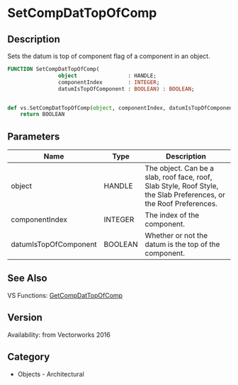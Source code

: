 # SetCompDatTopOfComp

## Description
Sets the datum is top of component flag of a component in an object.

```pascal
FUNCTION SetCompDatTopOfComp(
				object                : HANDLE;
				componentIndex        : INTEGER;
				datumIsTopOfComponent : BOOLEAN) : BOOLEAN;
```

```python

def vs.SetCompDatTopOfComp(object, componentIndex, datumIsTopOfComponent):
    return BOOLEAN
```

## Parameters
|Name|Type|Description|
|---|---|---|
|object|HANDLE|The object. Can be a slab, roof face, roof, Slab Style, Roof Style, the Slab Preferences, or the Roof Preferences.|
|componentIndex|INTEGER|The index of the component.|
|datumIsTopOfComponent|BOOLEAN|Whether or not the datum is the top of the component.|

## See Also
VS Functions:
[GetCompDatTopOfComp](GetCompDatTopOfComp.md)

## Version
Availability: from Vectorworks 2016
## Category
* Objects - Architectural

